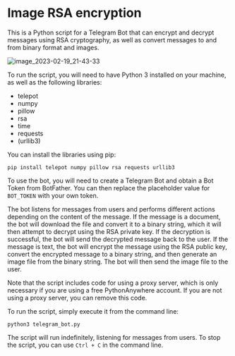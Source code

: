 # Image RSA encryption
This is a Python script for a Telegram Bot that can encrypt and decrypt messages using RSA cryptography, as well as convert messages to and from binary format and images.

![image_2023-02-19_21-43-33](https://user-images.githubusercontent.com/87757968/219971293-4937f831-d9cc-4eb2-9958-21234d676b06.png)

To run the script, you will need to have Python 3 installed on your machine, as well as the following libraries:

-   telepot
-   numpy
-   pillow
-   rsa
-   time
-   requests
-   (urllib3)

You can install the libraries using pip:

`pip install telepot numpy pillow rsa requests urllib3` 

To use the bot, you will need to create a Telegram Bot and obtain a Bot Token from BotFather. You can then replace the placeholder value for `BOT_TOKEN` with your own token.

The bot listens for messages from users and performs different actions depending on the content of the message. If the message is a document, the bot will download the file and convert it to a binary string, which it will then attempt to decrypt using the RSA private key. If the decryption is successful, the bot will send the decrypted message back to the user. If the message is text, the bot will encrypt the message using the RSA public key, convert the encrypted message to a binary string, and then generate an image file from the binary string. The bot will then send the image file to the user.

Note that the script includes code for using a proxy server, which is only necessary if you are using a free PythonAnywhere account. If you are not using a proxy server, you can remove this code.

To run the script, simply execute it from the command line:

`python3 telegram_bot.py` 

The script will run indefinitely, listening for messages from users. To stop the script, you can use `Ctrl + C` in the command line.
